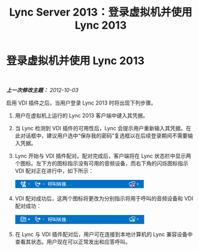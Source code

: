 ﻿---
title: Lync Server 2013：登录虚拟机并使用 Lync 2013
TOCTitle: 登录虚拟机并使用 Lync 2013
ms:assetid: 6140fc19-5bef-4b58-9b0f-19112b5ecd00
ms:mtpsurl: https://technet.microsoft.com/zh-cn/library/JJ204948(v=OCS.15)
ms:contentKeyID: 49313008
ms.date: 05/19/2016
mtps_version: v=OCS.15
ms.translationtype: HT
---

# 登录虚拟机并使用 Lync 2013

 

_**上一次修改主题：** 2012-10-03_

启用 VDI 插件之后，当用户登录 Lync 2013 时将出现下列步骤。

1.  用户在虚拟机上运行的 Lync 2013 客户端中键入其凭据。

2.  当 Lync 检测到 VDI 插件的可用性后，Lync 会提示用户重新输入其凭据。在此对话框中，建议用户选中“保存我的密码”复选框以在后续登录期间不需要输入凭据。

3.  Lync 开始与 VDI 插件配对。配对完成后，客户端将在 Lync 状态栏中显示两个图标。左下方的图标指示没有可用的音频设备，而右下角的闪烁图标指示 VDI 配对正在进行中，如下所示：
    
    ![显示配对成功的 Lync VDI 图标](images/JJ204713.303d618c-4bc8-41c4-8553-2475de0d395e(OCS.15).png "显示配对成功的 Lync VDI 图标")  

4.  VDI 配对成功后，这两个图标将更改为分别指示将用于呼叫的音频设备和 VDI 配对成功：
    
    ![显示成功的 Lync VDI 配对图标](images/JJ204948.57be3387-a3e5-4949-831e-f5ff9fcc5598(OCS.15).png "显示成功的 Lync VDI 配对图标")  

5.  在 Lync 与 VDI 插件配对后，用户可在连接到本地计算机的 Lync 兼容设备中查看其状态。用户现在可以正常发出和应答呼叫。

